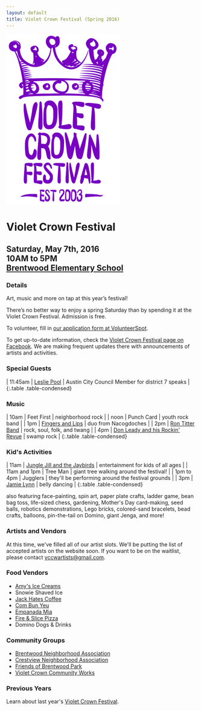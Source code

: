 ```yaml
---
layout: default
title: Violet Crown Festival (Spring 2016)
---
```

<div class="container">
	<div class="row">
		<div class="col-md-2"><img src="img/VCF_Logo_2014_sm.png" class="img-responsive"></div>
		<div class="col-md-6">
			<h1>Violet Crown Festival</h1>
			<h2>
				Saturday, May 7th, 2016 <br>
				10AM to 5PM <br>
				<a href="https://goo.gl/maps/xov1S">Brentwood Elementary School</a>
			</h2>
		</div>
	</div>
</div>

### Details

Art, music and more on tap at this year’s festival!

There’s no better way to enjoy a spring Saturday than by spending it at the
Violet Crown Festival. Admission is free.

To volunteer, fill in [our application form at VolunteerSpot](http://vols.pt/3X4ytW).

To get up-to-date information, check the [Violet Crown Festival page on Facebook](https://www.facebook.com/VioletCrownFestival).
We are making frequent updates there with announcements of artists and activities.

### Special Guests

| 11:45am | [Leslie Pool](http://www.austintexas.gov/department/district-7) | Austin City Council Member for district 7 speaks |
{:.table .table-condensed}

### Music

| 10am | Feet First | neighborhood rock |
| noon | Punch Card | youth rock band |
|  1pm | [Fingers and Lips](https://www.facebook.com/Fingers-and-Lips-137054729681977) | duo from Nacogdoches |
|  2pm | [Ron Titter Band](https://www.facebook.com/RonTitterBand/) | rock, soul, folk, and twang |
|  4pm | [Don Leady and his Rockin' Revue](http://www.donleady.com/) | swamp rock |
{:.table .table-condensed}

### Kid's Activities

| 11am | [Jungle Jill and the Jaybirds](http://www.myspace.com/junglejilljaybirds) | entertainment for kids of all ages |
| 11am and 1pm | Tree Man | giant tree walking around the festival! |
| 1pm to 4pm | Jugglers | they'll be performing around the festival grounds |
|  3pm | [Jamie Lynn](http://www.jamielynnbellydance.com/) | belly dancing |
{:.table .table-condensed}

also featuring face-painting, spin art, paper plate crafts, ladder game, bean bag toss,
life-sized chess, gardening, Mother's Day card-making, seed balls, robotics demonstrations,
Lego bricks, colored-sand bracelets, bead crafts, balloons, pin-the-tail on Domino, giant
Jenga, and more!

### Artists and Vendors

At this time, we've filled all of our artist slots.  We'll be putting the list of accepted
artists on the website soon.  If you want to be on the waitlist, please contact <vccwartists@gmail.com>.

### Food Vendors

* [Amy's Ice Creams](http://www.amysicecreams.com/)
* Snowie Shaved Ice
* [Jack Hates Coffee](https://www.facebook.com/Jack-Hates-Coffee-133957846684052/)
* [Com Bun Yeu](http://www.combunyeu.com/)
* [Empanada Mia](https://www.facebook.com/empanada.mia.austin/)
* [Fire & Slice Pizza](http://www.fireandsliceaustin.com/)
* Domino Dogs & Drinks 

### Community Groups

* [Brentwood Neighborhood Association](brentwoodaustin.blogspot.com)
* [Crestview Neighborhood Association](http://www.crestviewna.org/)
* [Friends of Brentwood Park](http://friendsofbrentwoodpark.org/)
* [Violet Crown Community Works](http://violetcrowncommunity.com/about/)

### Previous Years

Learn about last year's [Violet Crown Festival](vcf_2015.html).
